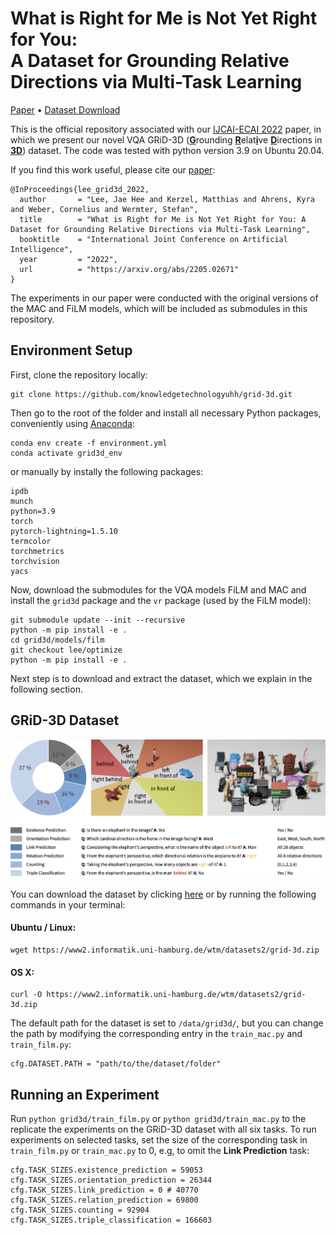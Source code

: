 What is Right for Me is Not Yet Right for You:<br>A Dataset for Grounding Relative Directions via Multi-Task Learning
========

<!-- [Paper](https://arxiv.org/abs/2205.02671) • [Video](toBeInserted) • [BibTex](toBeInserted) • [Dataset Download](https://www2.informatik.uni-hamburg.de/wtm/datasets2/grid-3d.zip) -->
[Paper](https://arxiv.org/abs/2205.02671) • [Dataset Download](https://www2.informatik.uni-hamburg.de/wtm/datasets2/grid-3d.zip)

This is the official repository associated with our [IJCAI-ECAI 2022](https://ijcai-22.org) paper, in which we present our novel VQA GRiD-3D (<u>**G**</u>rounding <u>**R**</u>elat<u>**i**</u>ve <u>**D**</u>irections in <u>**3D**</u>) dataset. The code was tested with python version 3.9 on Ubuntu 20.04. 

If you find this work useful, please cite our [paper](https://www2alt.informatik.uni-hamburg.de/wtm/publications/2022/LKAWW22/index.php):

```
@InProceedings{lee_grid3d_2022,
  author       = "Lee, Jae Hee and Kerzel, Matthias and Ahrens, Kyra and Weber, Cornelius and Wermter, Stefan",
  title        = "What is Right for Me is Not Yet Right for You: A Dataset for Grounding Relative Directions via Multi-Task Learning",
  booktitle    = "International Joint Conference on Artificial Intelligence",
  year         = "2022",
  url          = "https://arxiv.org/abs/2205.02671"
}
```

The experiments in our paper were conducted with the original versions of the MAC and FiLM models, which will be included as submodules in this repository.

## Environment Setup

First, clone the repository locally:
```
git clone https://github.com/knowledgetechnologyuhh/grid-3d.git
```
Then go to the root of the folder and install all necessary Python packages, conveniently using [Anaconda](https://docs.conda.io/en/latest/):
```
conda env create -f environment.yml
conda activate grid3d_env
```
or manually by instally the following packages:
```
ipdb 
munch
python=3.9 
torch 
pytorch-lightning=1.5.10 
termcolor 
torchmetrics 
torchvision 
yacs 
```
Now, download the submodules for the VQA models FiLM and MAC and install the `grid3d` package and the `vr` package (used by the FiLM model):
```
git submodule update --init --recursive
python -m pip install -e .
cd grid3d/models/film
git checkout lee/optimize
python -m pip install -e .
```

Next step is to download and extract the dataset, which we explain in the following section.

## GRiD-3D Dataset

![Overview](images/dataset_overview.png)

You can download the dataset by clicking [here](https://www2.informatik.uni-hamburg.de/wtm/datasets2/grid-3d.zip) or by running the following commands in your terminal:

#### Ubuntu / Linux:
```
wget https://www2.informatik.uni-hamburg.de/wtm/datasets2/grid-3d.zip
```

#### OS X:

```
curl -O https://www2.informatik.uni-hamburg.de/wtm/datasets2/grid-3d.zip
```

The default path for the dataset is set to `/data/grid3d/`, but you can change the path by modifying the corresponding entry in the `train_mac.py` and `train_film.py`:
```
cfg.DATASET.PATH = "path/to/the/dataset/folder"
```
## Running an Experiment
Run
`python grid3d/train_film.py` or `python grid3d/train_mac.py` to the replicate the experiments on the GRiD-3D dataset with all six tasks.
To run experiments on selected tasks, set the size of the corresponding task in `train_film.py` or `train_mac.py` to 0, e.g, to omit the **Link Prediction** task: 
```
cfg.TASK_SIZES.existence_prediction = 59053
cfg.TASK_SIZES.orientation_prediction = 26344
cfg.TASK_SIZES.link_prediction = 0 # 40770
cfg.TASK_SIZES.relation_prediction = 69800
cfg.TASK_SIZES.counting = 92904
cfg.TASK_SIZES.triple_classification = 166603
```
